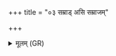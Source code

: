 +++
title = "०३ सम्राड् असि सम्राजम्"

+++
<details><summary>मूलम् (GR)</summary>

सम्राड् असि सम्राजं मा कृणु  
तस्यास् ते अन्नं भक्षीय ॥
</details>